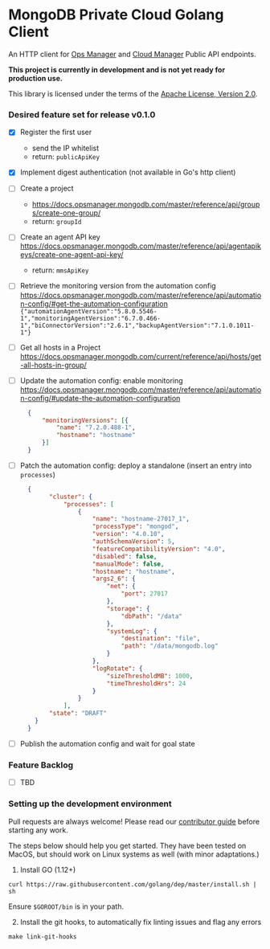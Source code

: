 MongoDB Private Cloud Golang Client
===================================

An HTTP client for [Ops Manager](https://docs.opsmanager.mongodb.com/master/reference/api/) 
and [Cloud Manager](https://docs.cloudmanager.mongodb.com/reference/api/) Public API endpoints.

**This project is currently in development and is not yet ready for production use.**

This library is licensed under the terms of the [Apache License, Version 2.0](https://www.apache.org/licenses/LICENSE-2.0).


### Desired feature set for release v0.1.0

- [x] Register the first user
  - send the IP whitelist
  - return: `publicApiKey`

- [x] Implement digest authentication (not available in Go's http client) 

- [ ] Create a project
  - https://docs.opsmanager.mongodb.com/master/reference/api/groups/create-one-group/
  - return: `groupId`

- [ ] Create an agent API key
  https://docs.opsmanager.mongodb.com/master/reference/api/agentapikeys/create-one-agent-api-key/
  - return: `mmsApiKey`

- [ ] Retrieve the monitoring version from the automation config
  https://docs.opsmanager.mongodb.com/master/reference/api/automation-config/#get-the-automation-configuration
  `{"automationAgentVersion":"5.8.0.5546-1","monitoringAgentVersion":"6.7.0.466-1","biConnectorVersion":"2.6.1","backupAgentVersion":"7.1.0.1011-1"}`

- [ ] Get all hosts in a Project
  https://docs.opsmanager.mongodb.com/current/reference/api/hosts/get-all-hosts-in-group/

- [ ] Update the automation config: enable monitoring
  https://docs.opsmanager.mongodb.com/master/reference/api/automation-config/#update-the-automation-configuration
  ```json
    {
        "monitoringVersions": [{
            "name": "7.2.0.488-1",
            "hostname": "hostname"
        }]
    }
  ```

- [ ] Patch the automation config: deploy a standalone (insert an entry into `processes`)
  ```json
    {
          "cluster": {
              "processes": [
                  {
                      "name": "hostname-27017_1",
                      "processType": "mongod",
                      "version": "4.0.10",
                      "authSchemaVersion": 5,
                      "featureCompatibilityVersion": "4.0",
                      "disabled": false,
                      "manualMode": false,
                      "hostname": "hostname",
                      "args2_6": {
                          "net": {
                              "port": 27017
                          },
                          "storage": {
                              "dbPath": "/data"
                          },
                          "systemLog": {
                              "destination": "file",
                              "path": "/data/mongodb.log"
                          }
                      },
                      "logRotate": {
                          "sizeThresholdMB": 1000,
                          "timeThresholdHrs": 24
                      }
                  }
              ],
          "state": "DRAFT"
      }
    }
  ```

- [ ] Publish the automation config and wait for goal state

### Feature Backlog

- [ ] TBD


### Setting up the development environment

Pull requests are always welcome! Please read our [contributor guide](./CONTRIB.md) before starting any work.  

The steps below should help you get started.  They have been tested on MacOS, but should work on Linux systems as well (with minor adaptations.)

1. Install GO (1.12+)
```
curl https://raw.githubusercontent.com/golang/dep/master/install.sh | sh
```

Ensure `$GOROOT/bin` is in your path.

2. Install the git hooks, to automatically fix linting issues and flag any errors 

`make link-git-hooks`
